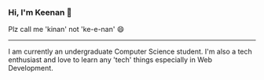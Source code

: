 ### Hi, I'm Keenan 👋 
Plz call me 'kinan' not 'ke-e-nan' 😄 
___

I am currently an undergraduate Computer Science student. I'm also a tech enthusiast and love to learn any 'tech' things especially in Web Development.

<!--
**mkf450/mkf450** is a ✨ _special_ ✨ repository because its `README.md` (this file) appears on your GitHub profile.

Here are some ideas to get you started:

- 🔭 I’m currently working on ...
- 🌱 I’m currently learning ...
- 👯 I’m looking to collaborate on ...
- 🤔 I’m looking for help with ...
- 💬 Ask me about ...
- 📫 How to reach me: ...
- 😄 Pronouns: ...
- ⚡ Fun fact: ...
-->
